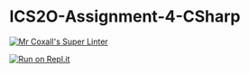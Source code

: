 # ICS2O-Assignment-4-CSharp

[![Mr Coxall's Super Linter](https://github.com/Liya-Getachew/ICS2O-Assignment-4-CSharp/workflows/Mr%20Coxall's%20Super%20Linter/badge.svg)](https://github.com/Liya-Getachew/ICS2O-Assignment-4-CSharp/actions)

[![Run on Repl.it](https://repl.it/badge/github/Liya-Getachew/ICS2O-Assignment-4-CSharp)](https://repl.it/github/Liya-Getachew/ICS2O-Assignment-4-CSharp)
